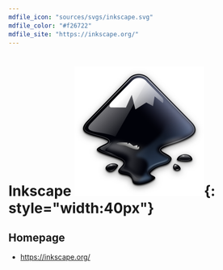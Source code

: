 ```yaml
---
mdfile_icon: "sources/svgs/inkscape.svg"
mdfile_color: "#f26722"
mdfile_site: "https://inkscape.org/"
---
```


# Inkscape ![](../sources/svgs/inkscape.svg){: style="width:40px"}


## Homepage

- https://inkscape.org/

